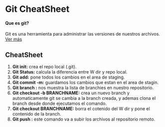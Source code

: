 # Git CheatSheet

#### Que es git?

Git es una herramienta para administrar las versiones de nuestros archivos. [Ver más](git.md)

## CheatSheet

1. **Git init:** crea el repo local (.git).
2. **Git Status:** calcula la diferencia entre W dir y repo local.
3. **Git add:** pone todos los cambios en el area de staging.
4. **Git commit -m:** guardamos los cambios que estan en el area de stagin.
5. **Git branch :** nos muestra la lista de branchies en nuestro repositorio.
6. **Git checkout -b BRANCHNAME:** crea un nuevo branch y automaticamente git se cambia a la branch creada, y ademas clona el branch desde donde 
    ejecutamos el comando.
7. **Git checkout BRANCHNAME:** borra el cotenido del W dir y pone el contenido de la branch.
8. **Git push :** este comando va a subir los archivos al repositorio remoto.

